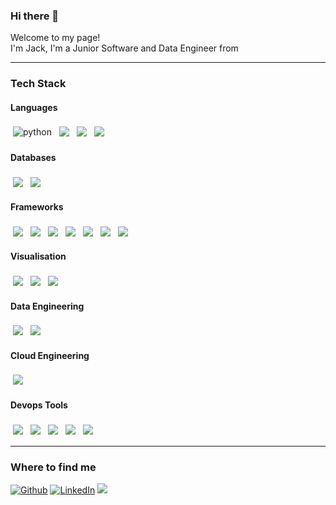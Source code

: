 ### Hi there 👋

<p>Welcome to my page! </br> I'm Jack, I'm a Junior Software and Data Engineer from <img src="https://cdn-icons-png.flaticon.com/512/197/197374.png" width="13"/></p>
<hr>
<h3>Tech Stack</h3>
<h4>Languages</h4>
<p>
  <img src="https://img.shields.io/badge/Python-FFD43B?style=for-the-badge&logo=python&logoColor=blue" alt="python" style="vertical-align:top; margin:4px">
  <img src="https://img.shields.io/badge/JavaScript-323330?style=for-the-badge&logo=javascript&logoColor=F7DF1E" style="vertical-align:top; margin:4px">
  <img src="https://img.shields.io/badge/HTML5-E34F26?style=for-the-badge&logo=html5&logoColor=white" style="vertical-align:top; margin:4px">
  <img src="https://img.shields.io/badge/CSS3-1572B6?style=for-the-badge&logo=css3&logoColor=white" style="vertical-align:top; margin:4px">
</p>
<h4>Databases</h4>
<p>
  <img src="https://img.shields.io/badge/PostgreSQL-316192?style=for-the-badge&logo=postgresql&logoColor=white" style="vertical-align:top; margin:4px">
  <img src="https://img.shields.io/badge/MongoDB-4EA94B?style=for-the-badge&logo=mongodb&logoColor=white" style="vertical-align:top; margin:4px">
</p>
<h4>Frameworks</h4>
<p>
  <img src="https://img.shields.io/badge/Pandas-2C2D72?style=for-the-badge&logo=pandas&logoColor=white" style="vertical-align:top; margin:4px">
  <img src="https://img.shields.io/badge/dash-008DE4?style=for-the-badge&logo=dash&logoColor=white" style="vertical-align:top; margin:4px">
  <img src="https://img.shields.io/badge/Flask-000000?style=for-the-badge&logo=flask&logoColor=white" style="vertical-align:top; margin:4px">
  <img src="https://img.shields.io/badge/Numpy-777BB4?style=for-the-badge&logo=numpy&logoColor=white" style="vertical-align:top; margin:4px">
  <img src="https://img.shields.io/badge/React-20232A?style=for-the-badge&logo=react&logoColor=61DAFB" style="vertical-align:top; margin:4px">
  <img src="https://img.shields.io/badge/Express%20js-000000?style=for-the-badge&logo=express&logoColor=white" style="vertical-align:top; margin:4px">
  <img src="https://img.shields.io/badge/Node%20js-339933?style=for-the-badge&logo=nodedotjs&logoColor=white" style="vertical-align:top; margin:4px">
</p>
<h4>Visualisation</h4>
<p>
  <img src="https://img.shields.io/badge/Plotly-239120?style=for-the-badge&logo=plotly&logoColor=white" style="vertical-align:top; margin:4px">
  <img src="https://img.shields.io/badge/Tableau-E97627?style=for-the-badge&logo=Tableau&logoColor=white" style="vertical-align:top; margin:4px">
  <img src="https://img.shields.io/badge/PowerBI-F2C811?style=for-the-badge&logo=Power%20BI&logoColor=white" style="vertical-align:top; margin:4px">
</p>
<h4>Data Engineering</h4>
<p>
  <img src="https://img.shields.io/badge/Apache_Kafka-231F20?style=for-the-badge&logo=apache-kafka&logoColor=white" style="vertical-align:top; margin:4px">
  <img src="https://img.shields.io/badge/Apache_Spark-FFFFFF?style=for-the-badge&logo=apachespark&logoColor=#E35A16" style="vertical-align:top; margin:4px">
</p>
<h4>Cloud Engineering</h4>
<p>
  <img src="https://img.shields.io/badge/Amazon_AWS-FF9900?style=for-the-badge&logo=amazonaws&logoColor=white" style="vertical-align:top; margin:4px">
</p>
<h4>Devops Tools</h4>
<p>
  <img src="https://img.shields.io/badge/GIT-E44C30?style=for-the-badge&logo=git&logoColor=white" style="vertical-align:top; margin:4px">
  <img src="https://img.shields.io/badge/Terraform-7B42BC?style=for-the-badge&logo=terraform&logoColor=white" style="vertical-align:top; margin:4px">
  <img src="https://img.shields.io/badge/Docker-2CA5E0?style=for-the-badge&logo=docker&logoColor=white" style="vertical-align:top; margin:4px">
  <img src="https://img.shields.io/badge/Postman-FF6C37?style=for-the-badge&logo=Postman&logoColor=white" style="vertical-align:top; margin:4px">
  <img src="ttps://img.shields.io/badge/Visual_Studio_Code-0078D4?style=for-the-badge&logo=visual%20studio%20code&logoColor=white" style="vertical-align:top; margin:4px">
</p>
<hr>
<h3>Where to find me</h3>
<p><a href="https://github.com/JackCT1" target="_blank"><img alt="Github" src="https://img.shields.io/badge/GitHub-%2312100E.svg?&style=for-the-badge&logo=Github&logoColor=white" /></a> <a href="https://www.linkedin.com/in/jack-thomas-991227204/" target="_blank"><img alt="LinkedIn" src="https://img.shields.io/badge/linkedin-%230077B5.svg?&style=for-the-badge&logo=linkedin&logoColor=white" /></a> <a href=""><img src="https://img.shields.io/badge/Gmail-D14836?style=for-the-badge&logo=gmail&logoColor=white" /></a>
</p>
<!--
**JackCT1/JackCT1** is a ✨ _special_ ✨ repository because its `README.md` (this file) appears on your GitHub profile.

Here are some ideas to get you started:

- 🔭 I’m currently working on ...
- 🌱 I’m currently learning ...
- 👯 I’m looking to collaborate on ...
- 🤔 I’m looking for help with ...
- 💬 Ask me about ...
- 📫 How to reach me: ...
- 😄 Pronouns: ...
- ⚡ Fun fact: ...
-->
